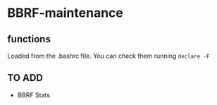 # BBRF-maintenance

## functions 

Loaded from the .bashrc file. 
You can check them running `declare -F` 

## TO ADD 

* BBRF Stats 


